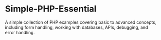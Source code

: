 # Simple-PHP-Essential
A simple collection of PHP examples covering basic to advanced concepts, including form handling, working with databases, APIs, debugging, and error handling.
